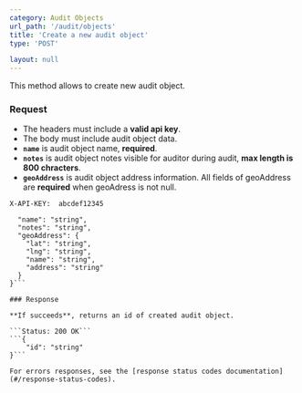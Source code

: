 ```yaml
---
category: Audit Objects
url_path: '/audit/objects'
title: 'Create a new audit object'
type: 'POST'

layout: null
---
```


This method allows to create new audit object.

### Request

* The headers must include a **valid api key**.
* The body must include audit object data.
* **`name`** is audit object name, **required**.
* **`notes`** is audit object notes visible for auditor during audit, **max length is 800 chracters**.
* **`geoAddress`** is audit object address information. All fields of geoAddress are **required** when geoAdress is not null.


```X-API-KEY:  abcdef12345```

```{
  "name": "string",
  "notes": "string",
  "geoAddress": {
    "lat": "string",
    "lng": "string",
    "name": "string",
    "address": "string"
  }
}```

### Response

**If succeeds**, returns an id of created audit object.

```Status: 200 OK```
```{
    "id": "string"   
}```

For errors responses, see the [response status codes documentation](#/response-status-codes).

